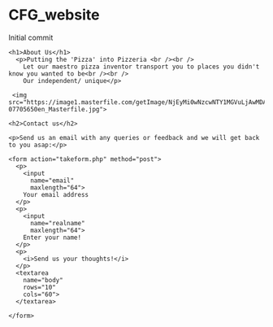 # CFG_website
Initial commit
<!DOCTYPE html>
  <html>

  <head>
    <title>Pizzeria - About Us</title>
  </head>


  <body>

    <h1>About Us</h1>
      <p>Putting the 'Pizza' into Pizzeria <br /><br />
        Let our maestro pizza inventor transport you to places you didn't know you wanted to be<br /><br />
        Our independent/ unique</p>

     <img src="https://image1.masterfile.com/getImage/NjEyMi0wNzcwNTY1MGVuLjAwMDAwMDAw=AJvXT2/6122-07705650en_Masterfile.jpg">

    <h2>Contact us</h2>

    <p>Send us an email with any queries or feedback and we will get back to you asap:</p>

    <form action="takeform.php" method="post">
      <p>
        <input
          name="email"
          maxlength="64">
        Your email address
      </p>
      <p>
        <input
          name="realname"
          maxlength="64">
        Enter your name!
      </p>
      <p>
        <i>Send us your thoughts!</i>
      </p>
      <textarea
        name="body"
        rows="10"
        cols="60">
      </textarea>

    </form>

  </body>

  </html>
